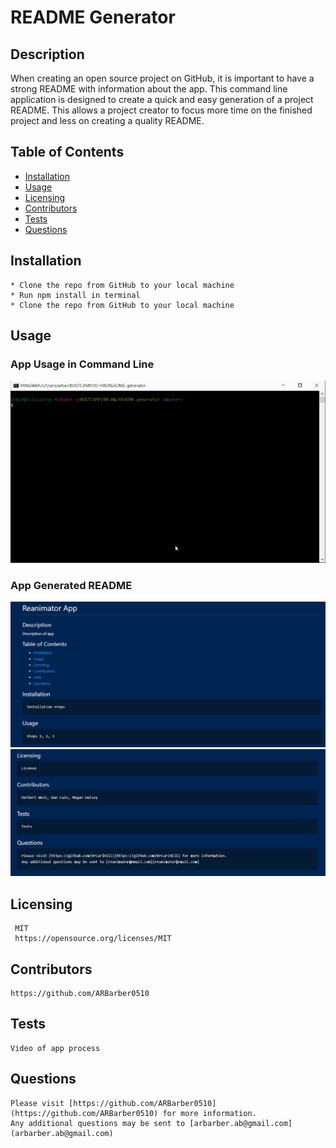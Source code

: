 
# README Generator

## Description
  When creating an open source project on GitHub, it is important to have a strong README with information about the app. This command line application is designed to create a quick and easy generation of a project README. This allows a project creator to focus more time on the finished project and less on creating a quality README.

## Table of Contents
  * [Installation](#installation)
  * [Usage](#usage)
  * [Licensing](#licensing)
  * [Contributors](#contributors)
  * [Tests](#tests)
  * [Questions](#questions)
  
## Installation
    * Clone the repo from GitHub to your local machine
    * Run npm install in terminal
    * Clone the repo from GitHub to your local machine

## Usage
### App Usage in Command Line
![app-usage-img](assets/working-app-example.gif)
  
### App Generated README
![generated-readme-1](assets/readme-gen-1.PNG)
![generated-readme-2](assets/readme-gen-3.PNG)


## Licensing
     MIT 
     https://opensource.org/licenses/MIT

## Contributors
    https://github.com/ARBarber0510

## Tests
    Video of app process

## Questions
    Please visit [https://github.com/ARBarber0510](https://github.com/ARBarber0510) for more information.
    Any additional questions may be sent to [arbarber.ab@gmail.com](arbarber.ab@gmail.com)
    
